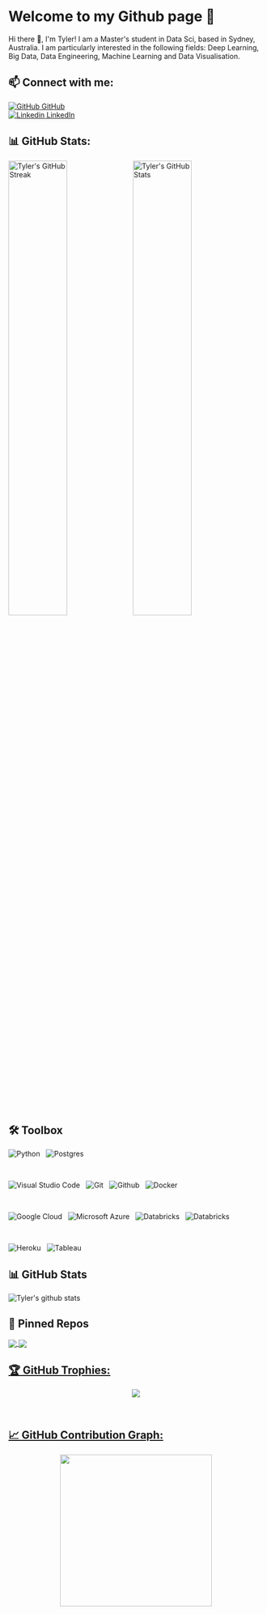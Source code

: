 # Welcome to my Github page 🌸
Hi there 👋, I'm Tyler! I am a Master's student in Data Sci, based in Sydney, Australia. I am particularly interested in the following fields: Deep Learning, Big Data, Data Engineering, Machine Learning and Data Visualisation. 

## 📫 Connect with me:

[![GitHub](https://i.stack.imgur.com/tskMh.png) GitHub](https://github.com/tyler737/)
</br>
[![Linkedin](https://i.sstatic.net/gVE0j.png) LinkedIn](https://www.linkedin.com/in/nyan-paing-htun-tyl/)

## 📊 GitHub Stats:

<img alt="Tyler's GitHub Streak" src="https://github-readme-streak-stats.herokuapp.com/?user=tyler737&theme=white&&hide_border=true" width='48%' /> <img alt="Tyler's GitHub Stats" src="https://github-readme-stats-mauve-ten.vercel.app/api?username=tyler737&show_icons=true&hide_border=true&count_private=true&include_all_commits=true" width='48%' />
<br>

## 🛠️ Toolbox

![Python](https://img.shields.io/badge/Code-Python-3776AB?style=flat&logo=python&color=306998&logoColor=FFD43B)
&nbsp;
![Postgres](https://img.shields.io/badge/Code-Postgres-%23316192.svg?style=flat&logo=postgresql&color=0064a5)
&nbsp;

</br>

![Visual Studio Code](https://img.shields.io/badge/Tool-Visual%20Studio%20Code-0078d7.svg?style=flat&logo=visual-studio-code&color=0078d7&logoColor=0078d7)
&nbsp;
![Git](https://img.shields.io/badge/Tool-Git-%23F05033.svg?style=flat&logo=git&color=F05032)
&nbsp;
![Github](https://img.shields.io/badge/Tool-Github-%23F05033.svg?style=flat&logo=github&color=333333)
&nbsp;
![Docker](https://img.shields.io/badge/Tool-Docker-%230db7ed.svg?style=flat&logo=docker&color=0db7ed&logoColor=0db7ed)
&nbsp;

</br>

![Google Cloud](https://img.shields.io/badge/Cloud-GoogleCloud-%234285F4.svg?style=flat&logo=google-cloud&color=4285F4&logoColor=white)
&nbsp;
![Microsoft Azure](https://img.shields.io/badge/Cloud-microsoft%20azure-0089D6?style=flat&logo=microsoft-azure&logoColor=white)
&nbsp;
![Databricks](https://img.shields.io/badge/ETL-Databricks-FF3621?style=flat&logo=Databricks&logoColor=white)
&nbsp;
![Databricks](https://img.shields.io/badge/ETL-dbt-FF694B?style=flate&logo=dbt&logoColor=white)
&nbsp;

</br>

![Heroku](https://img.shields.io/badge/App-Heroku-430098?style=flate&logo=heroku&logoColor=white)
&nbsp;
![Tableau](https://img.shields.io/badge/Dataviz-Tableau-E97627?style=flat&logo=Tableau&logoColor=white)

## 📊 GitHub Stats 

![Tyler's github stats](https://github-readme-stats-git-masterrstaa-rickstaa.vercel.app/api?username=tyler737&show_icons=true&theme=tokyonight&hide=contribs,prs,issues)

## :pushpin: Pinned Repos 

<a href="https://github.com/phamthiminhtu/nutrition-tracking-app">
  <!-- Change the `github-readme-stats.anuraghazra1.vercel.app` to `github-readme-stats.vercel.app`  -->
  <img align="center" src="https://github-readme-stats.anuraghazra1.vercel.app/api/pin/?username=phamthiminhtu&repo=nutrition-tracking-app&theme=gruvbox" />

<a href="https://github.com/tyler737/adv_mla_a2_api">
  <!-- Change the `github-readme-stats.anuraghazra1.vercel.app` to `github-readme-stats.vercel.app`  -->
  <img align="center" src="https://github-readme-stats.anuraghazra1.vercel.app/api/pin/?username=tyler737&repo=adv_mla_a2_api&theme=radical" />

## 🏆 GitHub Trophies:

<p align="center">
    <img src="https://github-profile-trophy.vercel.app/?username=tyler737&column=5&row=1">
</p>
<br>

## 📈 GitHub Contribution Graph:

<div align="center">
    <img height="300px" src="https://github-readme-activity-graph.vercel.app/graph?username=tyler737&theme=indigo"/>
</div>
<br>



<!--
**tyler737/tyler737** is a ✨ _special_ ✨ repository because its `README.md` (this file) appears on your GitHub profile.

Here are some ideas to get you started:

- 🔭 I’m currently working on ...
- 🌱 I’m currently learning ...
- 👯 I’m looking to collaborate on ...
- 🤔 I’m looking for help with ...
- 💬 Ask me about ...
- 📫 How to reach me: ...
- 😄 Pronouns: ...
- ⚡ Fun fact: ...
-->
